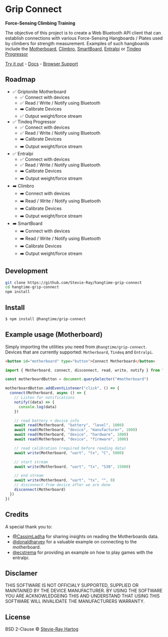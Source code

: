 # Grip Connect

**Force-Sensing Climbing Training**

The objective of this project is to create a Web Bluetooth API client that can establish connections with various
Force-Sensing Hangboards / Plates used by climbers for strength measurement. Examples of such hangboards include the
[Motherboard](https://griptonite.io/shop/motherboard/), [Climbro](https://climbro.com/),
[SmartBoard](https://www.smartboard-climbing.com/), [Entralpi](https://entralpi.com/) or
[Tindeq Progressor](https://tindeq.com/)

[Try it out](https://grip-connect.vercel.app/) - [Docs](https://stevie-ray.github.io/hangtime-grip-connect/) -
[Browser Support](https://caniuse.com/web-bluetooth)

## Roadmap

- ✅ Griptonite Motherboard
  - ✅️ Connect with devices
  - ✅️ Read / Write / Notify using Bluetooth
  - ➡️ Calibrate Devices
  - ✅️ Output weight/force stream
- ✅ Tindeq Progressor
  - ✅️ Connect with devices
  - ✅️ Read / Write / Notify using Bluetooth
  - ➡️ Calibrate Devices
  - ➡️ Output weight/force stream
- ✅ Entralpi
  - ✅️ Connect with devices
  - ✅️ Read / Write / Notify using Bluetooth
  - ➡️ Calibrate Devices
  - ➡️ Output weight/force stream
- ➡️ Climbro
  - ➡️ Connect with devices
  - ➡️ Read / Write / Notify using Bluetooth
  - ➡️ Calibrate Devices
  - ➡️ Output weight/force stream
- ➡️ SmartBoard
  - ➡️ Connect with devices
  - ➡️ Read / Write / Notify using Bluetooth
  - ➡️ Calibrate Devices
  - ➡️ Output weight/force stream

## Development

```bash
git clone https://github.com/Stevie-Ray/hangtime-grip-connect
cd hangtime-grip-connect
npm install
```

## Install

```sh [npm]
$ npm install @hangtime/grip-connect
```

## Example usage (Motherboard)

Simply importing the utilities you need from `@hangtime/grip-connect`. Devices that are currently supported:
`Motherboard`, `Tindeq` and `Entralpi`.

```html
<button id="motherboard" type="button">Connect Motherboard</button>
```

```js
import { Motherboard, connect, disconnect, read, write, notify } from "@hangtime/grip-connect"

const motherboardButton = document.querySelector("#motherboard")

motherboardButton.addEventListener("click", () => {
  connect(Motherboard, async () => {
    // Listen for notifications
    notify((data) => {
      console.log(data)
    })

    // read battery + device info
    await read(Motherboard, "battery", "level", 1000)
    await read(Motherboard, "device", "manufacturer", 1000)
    await read(Motherboard, "device", "hardware", 1000)
    await read(Motherboard, "device", "firmware", 1000)

    // read calibration (required before reading data)
    await write(Motherboard, "uart", "tx", "C", 5000)

    // start stream
    await write(Motherboard, "uart", "tx", "S30", 15000)

    // end stream
    await write(Motherboard, "uart", "tx", "", 0)
    // disconnect from device after we are done
    disconnect(Motherboard)
  })
})
```

## Credits

A special thank you to:

- [@CassimLadha](https://github.com/CassimLadha) for sharing insights on reading the Motherboards data.
- [@donaldharvey](https://github.com/donaldharvey) for a valuable example on connecting to the motherboard.
- [@ecstrema](https://github.com/ecstrema) for providing an example on how to play games with the entralpi.

## Disclamer

THIS SOFTWARE IS NOT OFFICIALY SUPPORTED, SUPPLIED OR MAINTAINED BY THE DEVICE MANUFACTURER. BY USING THE SOFTWARE YOU
ARE ACKNOWLEDGEING THIS AND UNDERSTAND THAT USING THIS SOFTWARE WILL INVALIDATE THE MANUFACTURERS WARRANTY.

## License

BSD 2-Clause © [Stevie-Ray Hartog](https://github.com/Stevie-Ray)

